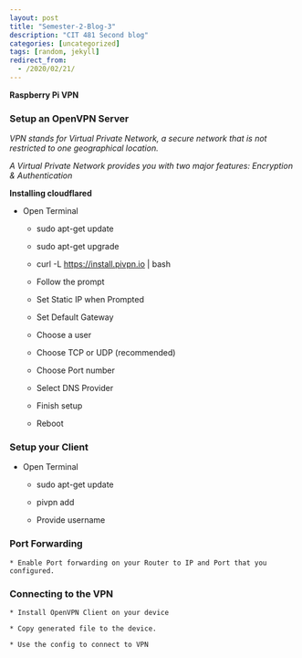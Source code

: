 ```yaml
---
layout: post
title: "Semester-2-Blog-3"
description: "CIT 481 Second blog"
categories: [uncategorized]
tags: [random, jekyll]
redirect_from:
  - /2020/02/21/
---
```

__Raspberry Pi VPN__

### Setup an OpenVPN Server

*VPN stands for Virtual Private Network, a secure network that is not restricted to one geographical location.*

*A Virtual Private Network provides you with two major features: Encryption & Authentication*

__Installing cloudflared__

  * Open Terminal

    * sudo apt-get update

    * sudo apt-get upgrade
    
    * curl -L https://install.pivpn.io | bash

    * Follow the prompt

    * Set Static IP when Prompted

    * Set Default Gateway

    * Choose a user

    * Choose TCP or UDP (recommended)

    * Choose Port number

    * Select DNS Provider

    * Finish setup

    * Reboot

   ### Setup your Client

  * Open Terminal

    * sudo apt-get update

    * pivpn add

    * Provide username

  ### Port Forwarding

    * Enable Port forwarding on your Router to IP and Port that you configured.

  ### Connecting to the VPN

    * Install OpenVPN Client on your device

    * Copy generated file to the device.

    * Use the config to connect to VPN

   


